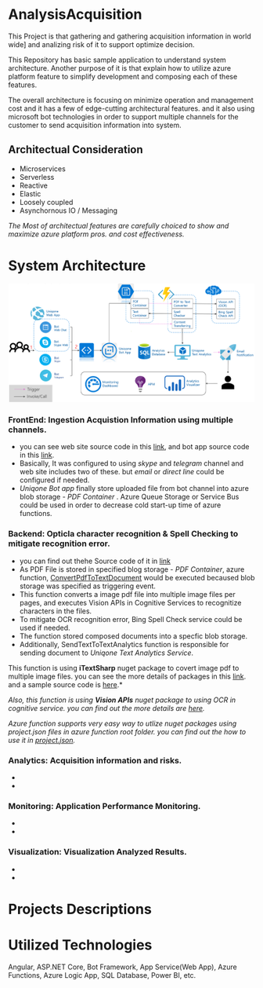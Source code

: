 # AnalysisAcquisition

This Project is that gathering and gathering acquisition information in world wide] and analizing risk of it to support optimize decision. 

This Repository has basic sample application to understand system architecture. Another purpose of it is that explain how to utilize azure platform feature to simplify development and composing each of these features.

The overall architecture is focusing on minimize operation and management cost and it has a few of edge-cutting architectural features. and it also using microsoft bot technologies in order to support multiple channels for the customer to send acquisition information into system.

## Architectual Consideration
- Microservices
- Serverless
- Reactive
- Elastic
- Loosely coupled
- Asynchornous IO / Messaging 

*The Most of architectual features are carefully choiced to show and maximize azure platform pros. and cost effectiveness.*

# System Architecture

![System Architecture](images/SystemArchitecture.png)

### FrontEnd: Ingestion Acquistion Information using multiple channels.
- you can see web site source code in this [link](/DevSources/AngularWebDev), and bot app source code in this [link](/DevSources/BotDev).
- Basically, It was configured to using *skype* and *telegram* channel and web site includes two of these. but *email* or *direct line* could be configured if needed.
- *Uniqone Bot app* finally store uploaded file from bot channel into azure blob storage - *PDF Container* . Azure Queue Storage or Service Bus could be used in order to decrease cold start-up time of azure functions.

### Backend: Opticla character recognition & Spell Checking to mitigate recognition error.
- you can find out thehe Source code of it in [link](/DevSources/FunctionAppsDev)
- As PDF File is stored in specified blog storage - *PDF Container*, azure function, [ConvertPdfToTextDocument](/FunctionAppDev/wwwroot/ConvertPdfToTextDocument) would be executed becaused blob storage was specified as triggering event.
- This function converts a image pdf file into multiple image files per pages, and executes Vision APIs in Cognitive Services to recognitize characters in the files. 
- To mitigate OCR recognition error, Bing Spell Check service could be used if needed.
- The function stored composed documents into a specfic blob storage.
- Additionally, SendTextToTextAnalytics function is responsible for sending document to *Uniqone Text Analytics Service*.

This function is using **iTextSharp** nuget package to covert image pdf to multiple image files. you can see the more details of packages in this [link](https://www.nuget.org/packages/iTextSharp/). and a sample source code is [here](https://psycodedeveloper.wordpress.com/2013/01/10/how-to-extract-images-from-pdf-files-using-c-and-itextsharp/).*

*Also, this function is using **Vision APIs** nuget package to using OCR in cognitive service. you can find out the more details are [here](https://www.nuget.org/packages/Microsoft.ProjectOxford.Vision).*

*Azure function supports very easy way to utlize nuget packages using project.json files in azure function root folder. you can find out the how to use it in [project.json](\DevSources\FunctionAppsDev\wwwroot\ConvertPdfToTextDocument\project.json).*

### Analytics: Acquisition information and risks.
-
-

### Monitoring: Application Performance Monitoring.
-
-

### Visualization: Visualization Analyzed Results.
-
-


# Projects Descriptions

# Utilized Technologies
Angular, ASP.NET Core, Bot Framework, App Service(Web App), Azure Functions, Azure Logic App, SQL Database, Power BI, etc.

